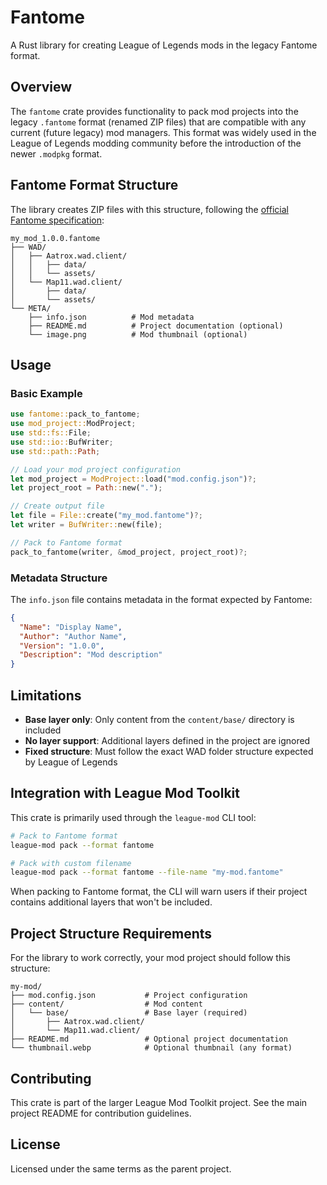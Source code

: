 # Fantome

A Rust library for creating League of Legends mods in the legacy Fantome format.

## Overview

The `fantome` crate provides functionality to pack mod projects into the legacy `.fantome` format (renamed ZIP files) that are compatible with any current (future legacy) mod managers. This format was widely used in the League of Legends modding community before the introduction of the newer `.modpkg` format.

## Fantome Format Structure

The library creates ZIP files with this structure, following the [official Fantome specification](https://github.com/LeagueToolkit/Fantome/wiki/Mod-File-Format):

```
my_mod_1.0.0.fantome
├── WAD/
│   ├── Aatrox.wad.client/
│   │   ├── data/
│   │   └── assets/
│   └── Map11.wad.client/
│       ├── data/
│       └── assets/
└── META/
    ├── info.json          # Mod metadata
    ├── README.md          # Project documentation (optional)
    └── image.png          # Mod thumbnail (optional)
```

## Usage

### Basic Example

```rust
use fantome::pack_to_fantome;
use mod_project::ModProject;
use std::fs::File;
use std::io::BufWriter;
use std::path::Path;

// Load your mod project configuration
let mod_project = ModProject::load("mod.config.json")?;
let project_root = Path::new(".");

// Create output file
let file = File::create("my_mod.fantome")?;
let writer = BufWriter::new(file);

// Pack to Fantome format
pack_to_fantome(writer, &mod_project, project_root)?;
```

### Metadata Structure

The `info.json` file contains metadata in the format expected by Fantome:

```json
{
  "Name": "Display Name",
  "Author": "Author Name",
  "Version": "1.0.0",
  "Description": "Mod description"
}
```

## Limitations

- **Base layer only**: Only content from the `content/base/` directory is included
- **No layer support**: Additional layers defined in the project are ignored
- **Fixed structure**: Must follow the exact WAD folder structure expected by League of Legends

## Integration with League Mod Toolkit

This crate is primarily used through the `league-mod` CLI tool:

```bash
# Pack to Fantome format
league-mod pack --format fantome

# Pack with custom filename
league-mod pack --format fantome --file-name "my-mod.fantome"
```

When packing to Fantome format, the CLI will warn users if their project contains additional layers that won't be included.

## Project Structure Requirements

For the library to work correctly, your mod project should follow this structure:

```
my-mod/
├── mod.config.json           # Project configuration
├── content/                  # Mod content
│   └── base/                 # Base layer (required)
│       ├── Aatrox.wad.client/
│       └── Map11.wad.client/
├── README.md                 # Optional project documentation
└── thumbnail.webp            # Optional thumbnail (any format)
```

## Contributing

This crate is part of the larger League Mod Toolkit project. See the main project README for contribution guidelines.

## License

Licensed under the same terms as the parent project.
